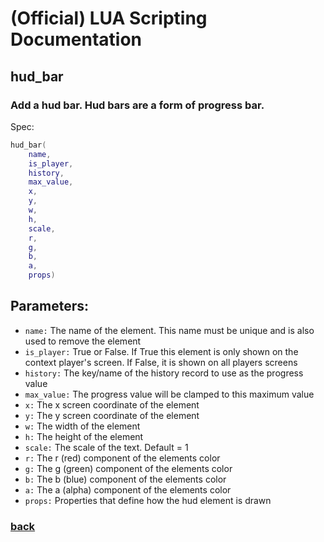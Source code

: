
# (Official) LUA Scripting Documentation

## hud_bar

### Add a hud bar. Hud bars are a form of progress bar.

Spec:
```lua
hud_bar(
	name,
	is_player,
	history,
	max_value,
	x,
	y,
	w,
	h,
	scale,
	r,
	g,
	b,
	a,
	props)
```
## Parameters:
- `name:` The name of the element. This name must be unique and is also used to remove the element
- `is_player:` True or False. If True this element is only shown on the context player's screen. If False, it is shown on all players screens
- `history:` The key/name of the history record to use as the progress value
- `max_value:` The progress value will be clamped to this maximum value
- `x:` The x screen coordinate of the element
- `y:` The y screen coordinate of the element
- `w:` The width of the element
- `h:` The height of the element
- `scale:` The scale of the text. Default = 1
- `r:` The r (red) component of the elements color
- `g:` The g (green) component of the elements color
- `b:` The b (blue) component of the elements color
- `a:` The a (alpha) component of the elements color
- `props:` Properties that define how the hud element is drawn

### [back](../hud)
